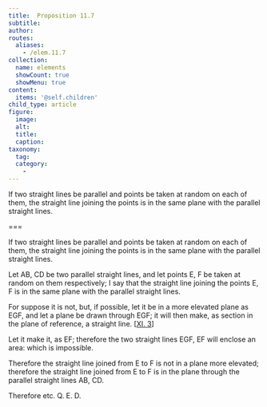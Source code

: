 ```yaml
---
title:  Proposition 11.7
subtitle: 
author:
routes:
  aliases:
    - /elem.11.7
collection:
  name: elements
  showCount: true
  showMenu: true
content:
  items: '@self.children'
child_type: article
figure:
  image:
  alt:
  title:
  caption:
taxonomy:
  tag:
  category:
    - 
---
```


<p><hi rend="ital">If two straight lines be parallel and points be taken at random on each of them</hi>, <hi rend="ital">the straight line joining the points is in the same plane with the parallel straight lines.</hi>
      </p>

===

<p><span class="ital">If two straight lines be parallel and points be taken at random on each of them</span>, <span class="ital">the straight line joining the points is in the same plane with the parallel straight lines.</span>
      </p>

<p>Let <span class="ital">AB</span>, <span class="ital">CD</span> be two parallel straight lines, and let points <span class="ital">E</span>, <span class="ital">F</span> be taken at random on them respectively; I say that the straight line joining the points <span class="ital">E</span>, <span class="ital">F</span> is in the same plane with the parallel straight lines. 
      </p>

<p>For suppose it is not, but, if possible, let it be in a more elevated plane as <span class="ital">EGF</span>, and let a plane be drawn through <span class="ital">EGF</span>; it will then make, as section in the plane of reference, a straight line. [<a href="/elem.11.3">XI. 3</a>] <pb n="286"/></p>

<p>Let it make it, as <span class="ital">EF</span>; therefore the two straight lines <span class="ital">EGF</span>, <span class="ital">EF</span> will enclose an area: which is impossible. </p>

<p>Therefore the straight line joined from <span class="ital">E</span> to <span class="ital">F</span> is not in a plane more elevated; therefore the straight line joined from <span class="ital">E</span> to <span class="ital">F</span> is in the plane through the parallel straight lines <span class="ital">AB</span>, <span class="ital">CD</span>. </p>

<p>Therefore etc. Q. E. D.</p>
